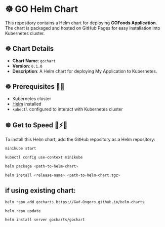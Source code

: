 # ☸️ GO Helm Chart 

This repository contains a Helm chart for deploying **GOFoods Application**. The chart is packaged and hosted on GitHub Pages for easy installation into Kubernetes cluster.

## ☸️ Chart Details

- **Chart Name**: `gochart`
- **Version**: `0.1.0`
- **Description**: A Helm chart for deploying My Application to Kubernetes.

## ☸️ Prerequisites 👨‍💻

- Kubernetes cluster
- [Helm](https://helm.sh/docs/intro/install/) installed
- `kubectl` configured to interact with Kubernetes cluster

## ☸️ Get to Speed 🚀⚡🚀

To install this Helm chart, add the GitHub repository as a Helm repository:

```bash
minikube start

kubectl config use-context minikube

helm package <path-to-helm-chart>

helm install <release-name> <path-to-helm-chart.tgz>
```

## if using existing chart:
```bash
helm repo add gocharts https://Gad-Ongoro.github.io/helm-charts

helm repo update

helm install server gocharts/gochart
```

